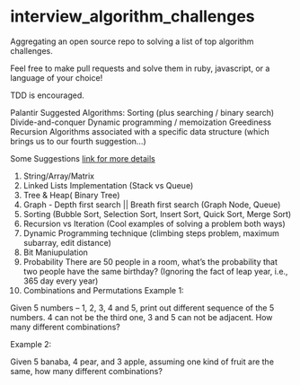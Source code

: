 interview_algorithm_challenges
==============================

Aggregating an open source repo to solving a list of top algorithm challenges.

Feel free to make pull requests and solve them in ruby, javascript, or a language of your choice!

TDD is encouraged.

Palantir Suggested Algorithms:
Sorting (plus searching / binary search)
Divide-and-conquer
Dynamic programming / memoization
Greediness
Recursion
Algorithms associated with a specific data structure (which brings us to our fourth suggestion…)

Some Suggestions
[link for more details](http://www.programcreek.com/2012/11/top-10-algorithms-for-coding-interview/)

1. String/Array/Matrix
2. Linked Lists Implementation (Stack vs Queue)
3. Tree & Heap( Binary Tree)
4. Graph - Depth first search || Breath first search (Graph Node, Queue)
5. Sorting (Bubble Sort, Selection Sort, Insert Sort, Quick Sort, Merge Sort)
6. Recursion vs Iteration (Cool examples of solving a problem both ways)
7. Dynamic Programming technique (climbing steps problem, maximum subarray, edit distance)
8. Bit Maniupulation
9. Probability
 There are 50 people in a room, what’s the probability that two people have the same birthday? (Ignoring the fact of leap year, i.e., 365 day every year)
10. Combinations and Permutations
  Example 1:
  
  Given 5 numbers – 1, 2, 3, 4 and 5, print out different sequence of the 5 numbers. 4 can not be the third one, 3 and 5 can not be adjacent. How many different combinations?
  
  Example 2:
  
  Given 5 banaba, 4 pear, and 3 apple, assuming one kind of fruit are the same, how many different combinations?
